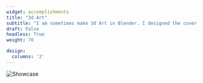 ```yaml
---
widget: accomplishments
title: "3d Art"
subtitle: "I am sometimes make 3d Art in Blender. I designed the cover page for my Nature Catalysis paper, pictured to the right."
draft: False
headless: True
weight: 70

design:
  columns: '2'
---
```

![Showcase](/picture.png)
